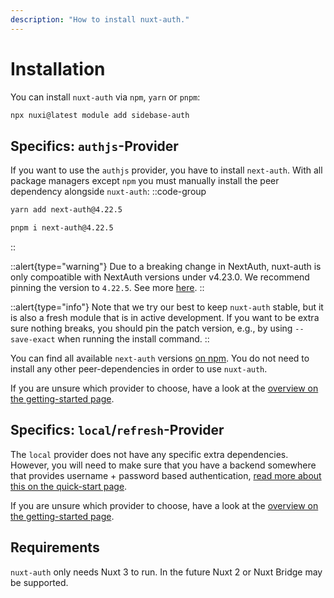 ```yaml
---
description: "How to install nuxt-auth."
---
```


# Installation

You can install `nuxt-auth` via `npm`, `yarn` or `pnpm`:
```bash
npx nuxi@latest module add sidebase-auth
```

## Specifics: `authjs`-Provider

If you want to use the `authjs` provider, you have to install `next-auth`. With all package managers except `npm` you must manually install the peer dependency alongside `nuxt-auth`:
::code-group
```bash [yarn]
yarn add next-auth@4.22.5
```
```bash [pnpm]
pnpm i next-auth@4.22.5
```
::

::alert{type="warning"}
Due to a breaking change in NextAuth, nuxt-auth is only compoatible with NextAuth versions under v4.23.0. We recommend pinning the version to `4.22.5`. See more [here](https://github.com/sidebase/nuxt-auth/issues/514).
::

::alert{type="info"}
Note that we try our best to keep `nuxt-auth` stable, but it is also a fresh module that is in active development. If you want to be extra sure nothing breaks, you should pin the patch version, e.g., by using `--save-exact` when running the install command.
::

You can find all available `next-auth` versions [on npm](https://www.npmjs.com/package/next-auth?activeTab=versions). You do not need to install any other peer-dependencies in order to use `nuxt-auth`.

If you are unsure which provider to choose, have a look at the [overview on the getting-started page](/nuxt-auth/v0.6/getting-started#which-provider-should-i-pick).

## Specifics: `local`/`refresh`-Provider

The `local` provider does not have any specific extra dependencies. However, you will need to make sure that you have a backend somewhere that provides username + password based authentication, [read more about this on the quick-start page](/nuxt-auth/v0.6/getting-started/quick-start).

If you are unsure which provider to choose, have a look at the [overview on the getting-started page](/nuxt-auth/v0.6/getting-started#which-provider-should-i-pick).

## Requirements

`nuxt-auth` only needs Nuxt 3 to run. In the future Nuxt 2 or Nuxt Bridge may be supported.
